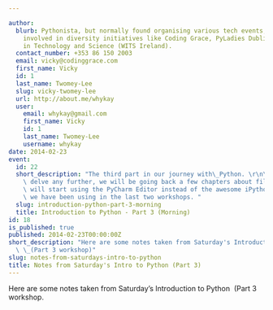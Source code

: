 ```yaml
---

author:
  blurb: Pythonista, but normally found organising various tech events, and now heavily
    involved in diversity initiatives like Coding Grace, PyLadies Dublin, and Women
    in Technology and Science (WITS Ireland).
  contact_number: +353 86 150 2003
  email: vicky@codinggrace.com
  first_name: Vicky
  id: 1
  last_name: Twomey-Lee
  slug: vicky-twomey-lee
  url: http://about.me/whykay
  user:
    email: whykay@gmail.com
    first_name: Vicky
    id: 1
    last_name: Twomey-Lee
    username: whykay
date: 2014-02-23
event:
  id: 22
  short_description: "The third part in our journey with\_Python. \r\n\r\nBefore we\
    \ delve any further, we will be going back a few chapters about file I/O and we\
    \ will start using the PyCharm Editor instead of the awesome iPython Notebook\
    \ we have been using in the last two workshops. "
  slug: introduction-python-part-3-morning
  title: Introduction to Python - Part 3 (Morning)
id: 18
is_published: true
published: 2014-02-23T00:00:00Z
short_description: "Here are some notes taken from Saturday's Introduction to Python\
  \ \_(Part 3 workshop)"
slug: notes-from-saturdays-intro-to-python
title: Notes from Saturday's Intro to Python (Part 3)
---
```


<p>Here are some notes taken from Saturday&#8217;s Introduction to Python  (Part 3 workshop.</p>
<p>
<script src="https://hackpad.com/33ydhQ8cafE.js" type="text/javascript"></script></p>